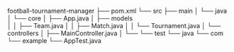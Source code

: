 football-tournament-manager
├── pom.xml
└── src
    ├── main
    │   └── java
    │       └── core
    │           ├── App.java
    │           ├── models  
    │           │    ├── Team.java
    │           │    ├── Match.java
    │           │    └── Tournament.java
    │           └── controllers
    │               ├── MainController.java
    │               └── 
    └── test
        └── java
            └── com
                └── example
                    └── AppTest.java
